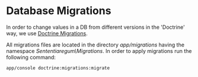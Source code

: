 # Database Migrations

In order to change values in a DB from different versions in the 'Doctrine' way, we use [Doctrine Migrations](http://symfony.com/doc/current/bundles/DoctrineMigrationsBundle/index.html).

All migrations files are located in the directory *app/migrations* having the namespace *Sententiaregum\Migrations*.
In order to apply migrations run the following command:

``` shell
app/console doctrine:migrations:migrate
```
